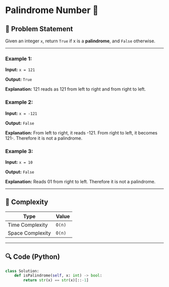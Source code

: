 # Palindrome Number 🚀

## 🧠 Problem Statement

Given an integer `x`, return `True` if x is a **palindrome**, and `False` otherwise.

---

### Example 1:

**Input:** `x = 121`

**Output:** `True`

**Explanation:** 121 reads as 121 from left to right and from right to left.

### Example 2:

**Input:** `x = -121`

**Output:** `False`

**Explanation:** From left to right, it reads -121. From right to left, it becomes 121-. Therefore it is not a palindrome.

### Example 3:

**Input:** `x = 10`

**Output:** `False`

**Explanation:** Reads 01 from right to left. Therefore it is not a palindrome.

---


## 🧮 Complexity

| Type              | Value     |
|-------------------|-----------|
| Time Complexity   | `O(n)`    |
| Space Complexity  | `O(n)`    |



---

## 🔍 Code (Python)

```python
class Solution:
    def isPalindrome(self, x: int) -> bool:
        return str(x) == str(x)[::-1]
```
